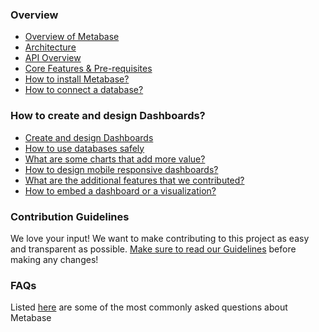 ### Overview

- [Overview of Metabase](overview.md)
- [Architecture](architecture.md)
- [API Overview](api-overview.md)
- [Core Features & Pre-requisites](features-and-prerequisites.md)
- [How to install Metabase?](installation.md)
- [How to connect a database?](connect-to-database.md)

### How to create and design Dashboards?

- [Create and design Dashboards](dashboards.md)
- [How to use databases safely](use-databases-safely.md)
- [What are some charts that add more value?](charts-that-add-value.md)
- [How to design mobile responsive dashboards?](mobile-responsive-dashboards.md)
- [What are the additional features that we contributed?](additional-features.md) 
- [How to embed a dashboard or a visualization?](embed-dashboard.md)

### Contribution Guidelines
We love your input! We want to make contributing to this project as easy and transparent as possible. [Make sure to read our Guidelines](contribution-guidelines.md) before making any changes!

### FAQs

Listed [here](faq.md) are some of the most commonly asked questions about Metabase
